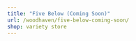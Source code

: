 ```yaml
---
title: "Five Below (Coming Soon)"
url: /woodhaven/five-below-coming-soon/
shop: variety store
---
```

